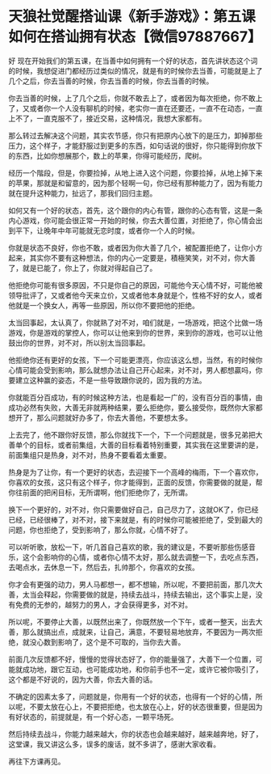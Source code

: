 # 天狼社觉醒搭讪课《新手游戏》：第五课 如何在搭讪拥有状态【微信97887667】

好 现在开始我们的第五课，在当善中如何拥有一个好的状态，首先讲状态这个词的时候，我想促进门都经历过类似的情况，就是有的时候你去当善，可能就是上了几个之后，你去当善的时候，你去当善的时候，你去当善的时候。

你去当善的时候，上了几个之后，你就不敢去上了，或者因为每次拒绝，你不敢上了，又或者你一个人没有聊机的时候，老实你一直在还要还，一直不在动态，一直上不了，一直克服不了，接近交易，这种情况，我想大家都有。

那么转过去解决这个问题，其实农节感，你只有把原内心放下的是压力，卸掉那些压力，这个样子，才能舒服过到更多的东西，如句话说的很好，你只能得到你放下的东西，比如你想展那个，数上的苹果，你得可能经历，爬树。

经历一个階段，但是，你要捡掉，从地上进入这个问题，你要捡掉，从地上掉下来的苹果，那就是和留意的，因为那个轻啊一句，你已经有那种能力了，因为有能力就在提升这种能力，扯远了，那我们回归主题。

如何又有一个好的状态，首先，这个跟你的内心有管，跟你的心态有管，这是一条内心游戏，你可能会很正常一开始的时候，你去大善位置，对拒绝了，你心情会出到平下，让晚年中年可能就无恋时度，或者你一个人的时候。

你就是状态不良好，你也不敢，或者因为你大善了几个，被配置拒绝了，让你小方起来，其实你不要有这种想法，你的内心一定要是，積極笑笑，对不对，你大善了，就是已能了，你上了，你就对得起自己了。

他拒绝你可能有很多原因，不只是你自己的原因，可能他今天心情不好，可能他被领导批评了，又或者他今天来立价，又或者他本身就是个，性格不好的女人，或者他就是一个换女人，再等一些原因，所以你不要把他的拒绝。

太当回事起，太认真了，你就熟了对不对，咱们就是，一场游戏，把这个比做一场游戏，你是游戏的掌控人，你可以让他来到你的世界，来到你的游戏，也可以让他鼓出你的世界，对不对，所以别太当回事起。

他拒绝你还有更好的女孩，下一个可能更漂亮，你应该这么想，当然，有的时候你心情可能会受到影响，那么就想办法让自己开心起来，对不对，男人都想贏吗，你要建立这种赢的姿态，不是一些导致跟你说的，因为我的方法。

你就能百分百成功，有的时候这种方法，也是看起一广的，没有百分百的事情，由成功必然有失败，大善无非就两种结果，要么拒绝你，要么接受你，既然你大家都想开了，那么问题就好办多了，你去大善他，不要想太多。

上去完了，他不跟你好反馈，那么你就找下一个，下一个问题就是，很多兄弟把大善单个的目标，或者前集组，大善的目标看着特别重要，其实我在这里要讲的是，前面集组只是热身，对不对，热身不要看着太重要。

热身是为了让你，有一个更好的状态，去迎接下一个高峰的梅雨，下一个喜欢你，你喜欢的女孩，这只有这个样子，你才能得到，正面的反馈，你需要做的就是，帮你往前面的把闲目标，无所谓啊，他们拒绝你了，无所谓。

换下一个更好的，对不对，你只需要做好自己，自己尽力了，这就OK了，你已经已经，已经很棒了，对不对，接下来就是，有的时候你可能被拒绝了，受到最大的问题，你也拒绝了，受到影响了，那么你就，心情不好了。

可以听听歌，放松一下，听几首自己喜欢的歌，我的建议是，不要听那些伤感音乐，这个会影响你的心情，或者你心情不太好，那么就去调整一下，去吃点东西，去喝点水，去休息一下，然后去，扎帅那个，你喜欢的女孩。

你才会有更强的动力，男人马都想一，都不想输，所以呢，不要把前面，那几次大善，太当会释起，你需要做的就是，持续去战斗，持续去输出，这个事实上是，没有免费的无参的，越努力的男人，才会获得更多，对不对。

所以呢，不要停止大善，以既然出来了，你既然放一个下午，或者一整天，出去大善，那么就搞出点，成就来，让自己，满意，不要轻易地放弃，不要因为一两次拒绝，就没心数到影响了，这个是不可取的，当你去大善。

前面几次反馈都不好，慢慢的觉得状态好了，你的能量强了，大善下一个位置，可能就成功地，跟它互动，也可能成功地，和你前手也不一定，或许它被你吸引了，这个都是不好说的，因为大善，你去大善的话。

不确定的因素太多了，问题就是，你用有一个好的状态，也得有一个好的心情，所以呢，不要太放在心上，不要把拒绝，也太放在心上，好的状态很重要，但是因为有好状态的，前提就是，有一个好心态，一颗平场死。

然后持续去战斗，你能力越来越大，你的状态也会越来越好，越来越奔地，好了，这堂课，我又讲这么多，误多的废话，就不多讲了，感谢大家收看。

再往下方课再见。